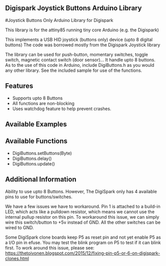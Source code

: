 ## Digispark Joystick Buttons Arduino Library
#Joystick Buttons Only Arduino Library for Digispark


This library is for the attiny85 running tiny core Arduino (e.g. the Digispark)

This implements a USB HID joystick (buttons only) device (upto 8 digital buttons)
The code was borrowed mostly from the Digispark Joystick library

The library can be used for push-button, momentary switches, toggle switch, magnetic contact switch (door sensor)... It handle upto 8 buttons.
As to the use of this code in Arduino, include DigiButtons.h as you would any other library. See the included sample for use of the functions.


Features
----------------------------
* Supports upto 8 Buttons
* All functions are non-blocking
* Uses watchdog feature to help prevent crashes.

Available Examples
----------------------------


Available Functions
----------------------------
* DigiButtons.setButtons(Byte)
* DigiButtons.delay()
* DigiButtons.update()

Additional Information
----------------------------
Ability to use upto 8 Buttons.
However, The DigiSpark only has 4 available pins to use for buttons/switches.

We have a few issues we have to workaround. 
Pin 1 is attached to a build-in LED, which acts like a pulldown resistor, which means we cannot use the internal pullup resistor on this pin.
To workaround this issue, we can simply wire this switch/button to +5v instead of GND. 
All the other switches can be wired to GND.

Some DigiSpark clone boards keep P5 as reset pin and not yet enable P5 as a I/O pin in efuse. You may test the blink program on P5 to test if it can blink first.
To work around this issue, please see: https://thetoivonen.blogspot.com/2015/12/fixing-pin-p5-or-6-on-digispark-clones.html